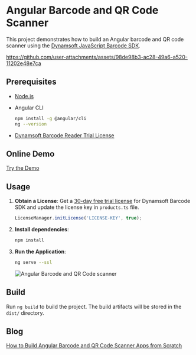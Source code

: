 # Angular Barcode and QR Code Scanner
This project demonstrates how to build an Angular barcode and QR code scanner using the [Dynamsoft JavaScript Barcode SDK](https://www.dynamsoft.com/barcode-reader/sdk-javascript/).

https://github.com/user-attachments/assets/98de98b3-ac28-49a6-a520-11202e48e7ca

## Prerequisites
- [Node.js](https://nodejs.org/en/download/)
- Angular CLI 

    ```bash
    npm install -g @angular/cli
    ng --version
    ```
- [Dynamsoft Barcode Reader Trial License](https://www.dynamsoft.com/customer/license/trialLicense?product=dbr)

## Online Demo
[Try the Demo](https://yushulx.me/angular-barcode-qr-code-scanner/)


## Usage
1. **Obtain a License**: Get a [30-day free trial license](https://www.dynamsoft.com/customer/license/trialLicense?product=dbr) for Dynamsoft Barcode SDK and update the license key in `products.ts` file.
    
    ```typescript
    LicenseManager.initLicense('LICENSE-KEY', true);
    ```
    
2. **Install dependencies**:
    
    ```bash
    npm install
    ```

3. **Run the Application**:
    
    ```bash
    ng serve --ssl
    ```
    
    ![Angular Barcode and QR Code scanner](https://www.dynamsoft.com/codepool/img/2022/06/angular-barcode-qrcode-scanner.png)

## Build

Run `ng build` to build the project. The build artifacts will be stored in the `dist/` directory.


## Blog
[How to Build Angular Barcode and QR Code Scanner Apps from Scratch](https://www.dynamsoft.com/codepool/angular-barcode-qr-code-scanner.html)
